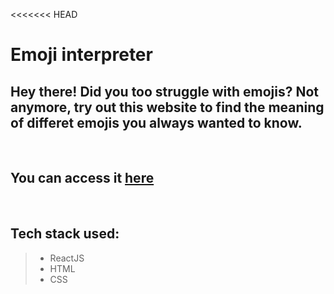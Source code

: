 <<<<<<< HEAD

# Emoji interpreter

## Hey there! Did you too struggle with emojis? Not anymore, try out this website to find the meaning of differet emojis you always wanted to know.

<br>

## You can access it [here](https://i5go5.csb.app/)

<br>

## Tech stack used:

> - ReactJS
> - HTML
> - CSS
